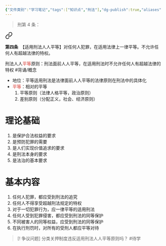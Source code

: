 ```yaml
---
{"文件类别":"学习笔记","tags":["知识点","刑法"],"dg-publish":true,"aliases":["刑法人人平等原则","平等适用原则"],"permalink":"/学习笔记studyup/刑总/平等使用刑法原则/","dgPassFrontmatter":true,"created":"2024-09-22T17:02:31.543+08:00","updated":"2024-10-30T12:05:04.875+08:00"}
---
```


>刑第 4 条：
<div class="transclusion internal-embed is-loaded"><a class="markdown-embed-link" href="////#t4" aria-label="Open link"><svg xmlns="http://www.w3.org/2000/svg" width="24" height="24" viewBox="0 0 24 24" fill="none" stroke="currentColor" stroke-width="2" stroke-linecap="round" stroke-linejoin="round" class="svg-icon lucide-link"><path d="M10 13a5 5 0 0 0 7.54.54l3-3a5 5 0 0 0-7.07-7.07l-1.72 1.71"></path><path d="M14 11a5 5 0 0 0-7.54-.54l-3 3a5 5 0 0 0 7.07 7.07l1.71-1.71"></path></svg></a><div class="markdown-embed">



**第四条**　【适用刑法人人平等】对任何人犯罪，在适用法律上一律平等。不允许任何人有超越法律的特权。 

</div></div>


刑法人人<font color="#d83931">平等</font>原则：刑法面前人人平等，在适用刑法时不允许任何人有超越法律的特权 #背诵/概念 
- 地位：平等适用刑法是法律面前人人平等的法律原则在刑法中的具体化
- <font color="#d83931">平等</font>：相对的平等
	1. 平等原则（法律人格平等，政治原则）
	2. 差别原则（分配正义，社会、经济原则）
# 理论基础
1. 是保护合法权益的要求
2. 是预防犯罪的需要
3. 是人们实现价值追求的要求
4. 是刑法本身的要求
5. 是法治的基本要求
# 基本内容
1. 任何人犯罪，都应受到刑法的追究
2. 任何人不得享受超越刑法规定的特权
3. 对于一切犯罪行为，应一律平等的适用刑法
4. 任何人受到犯罪侵害，都应受到刑法的同等保护
5. 不同被害人的同等权益，应受到刑法的同等保护
6. 在执行刑罚时，对所有的受刑人都应平等对待
>[! 争议问题] 
>分类关押制度违反适用刑法人人平等原则吗？ #待学 